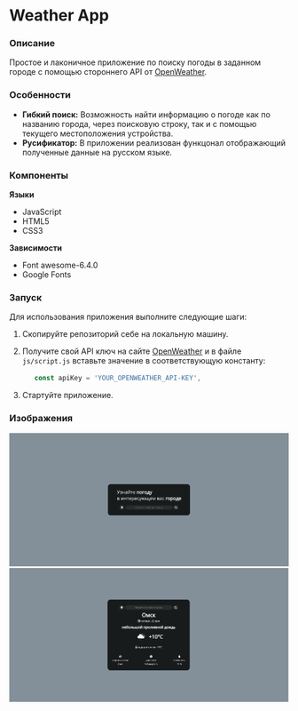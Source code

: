 # Weather App

### Описание

Простое и лаконичное приложение по поиску погоды в заданном городе с помощью стороннего API от [OpenWeather](https://openweathermap.org).

### Особенности

* __Гибкий поиск:__ Возможность найти информацию о погоде как по названию города, через поисковую строку, так и с помощью текущего местоположения устройства.
* __Русификатор:__ В приложении реализован функцонал отображающий полученные данные на русском языке.

### Компоненты

__Языки__
* JavaScript
* HTML5
* CSS3

__Зависимости__
* Font awesome-6.4.0
* Google Fonts

### Запуск

Для использования приложения выполните следующие шаги:

1. Cкопируйте репозиторий себе на локальную машину.

2. Получите свой API ключ на сайте [OpenWeather](https://openweathermap.org) и в файле `js/script.js` вставьте значение в соответствующую константу: 

   ```js
      const apiKey = 'YOUR_OPENWEATHER_API-KEY',
   ```
3.  Стартуйте приложение.

### Изображения

![Search](https://github.com/imdvdv/weather-app/blob/master/img/weather1.png)
![Result](https://github.com/imdvdv/weather-app/blob/master/img/weather2.png)

